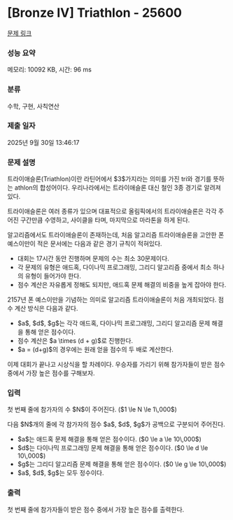 # [Bronze IV] Triathlon - 25600 

[문제 링크](https://www.acmicpc.net/problem/25600) 

### 성능 요약

메모리: 10092 KB, 시간: 96 ms

### 분류

수학, 구현, 사칙연산

### 제출 일자

2025년 9월 30일 13:46:17

### 문제 설명

<p>트라이애슬론(Triathlon)이란 라틴어에서 $3$가지라는 의미를 가진 tri와 경기를 뜻하는 athlon의 합성어이다. 우리나라에서는 트라이애슬론 대신 철인 3종 경기로 알려져 있다.</p>

<p>트라이애슬론은 여러 종류가 있으며 대표적으로 올림픽에서의 트라이애슬론은 각각 주어진 구간만큼 수영하고, 사이클을 타며, 마지막으로 마라톤을 하게 된다.</p>

<p>알고리즘에서도 트라이애슬론이 존재하는데, 처음 알고리즘 트라이애슬론을 고안한 폰 예스이만이 적은 문서에는 다음과 같은 경기 규칙이 적혀있다.</p>

<ul>
	<li>대회는 17시간 동안 진행하며 문제의 수는 최소 30문제이다.</li>
	<li>각 문제의 유형은 애드혹, 다이나믹 프로그래밍, 그리디 알고리즘 중에서 최소 하나의 유형이 들어가야 한다.</li>
	<li>점수 계산은 자유롭게 정해도 되지만, 애드혹 문제 해결의 비중을 높게 잡아야 한다.</li>
</ul>

<p>2157년 폰 예스이만을 기념하는 의미로 알고리즘 트라이애슬론이 처음 개최되었다. 점수 계산 방식은 다음과 같다.</p>

<ul>
	<li>$a$, $d$, $g$는 각각 애드혹, 다이나믹 프로그래밍, 그리디 알고리즘 문제 해결을 통해 얻은 점수이다.</li>
	<li>점수 계산은 $a \times (d + g)$로 진행한다.</li>
	<li>$a = (d+g)$의 경우에는 원래 얻을 점수의 두 배로 계산한다.</li>
</ul>

<p>이제 대회가 끝나고 시상식을 할 차례이다. 우승자를 가리기 위해 참가자들이 받은 점수 중에서 가장 높은 점수를 구해보자.</p>

### 입력 

 <p>첫 번째 줄에 참가자의 수 $N$이 주어진다. ($1 \le N \le 1\,000$)</p>

<p>다음 $N$개의 줄에 각 참가자의 점수 $a$, $d$, $g$가 공백으로 구분되어 주어진다.</p>

<ul>
	<li>$a$는 애드혹 문제 해결을 통해 얻은 점수이다. ($0 \le a \le 10\,000$)</li>
	<li>$d$는 다이나믹 프로그래밍 문제 해결을 통해 얻은 점수이다. ($0 \le d \le 10\,000$)</li>
	<li>$g$는 그리디 알고리즘 문제 해결을 통해 얻은 점수이다. ($0 \le g \le 10\,000$)</li>
	<li>$a$, $d$, $g$는 모두 정수이다.</li>
</ul>

### 출력 

 <p>첫 번째 줄에 참가자들이 받은 점수 중에서 가장 높은 점수를 출력한다.</p>

